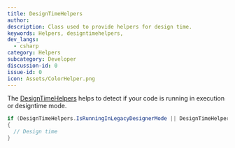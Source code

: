 ```yaml
---
title: DesignTimeHelpers
author: 
description: Class used to provide helpers for design time.
keywords: Helpers, designtimehelpers,
dev_langs:
  - csharp
category: Helpers
subcategory: Developer
discussion-id: 0
issue-id: 0
icon: Assets/ColorHelper.png
---
```


The [DesignTimeHelpers](/dotnet/api/microsoft.toolkit.uwp.ui.designtimehelpers) helps to detect if your code is running in execution or designtime mode.

```csharp
if (DesignTimeHelpers.IsRunningInLegacyDesignerMode || DesignTimeHelpers.IsRunningInEnhancedDesignerMode)
{
  // Design time
}
```
